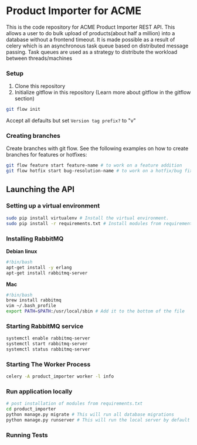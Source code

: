 # Product Importer for ACME
This is the code repository for ACME Product Importer REST API. This allows a user to do bulk upload of products(about half a million) into a database without a frontend timeout.
It is made possible as a result of celery which is an asynchronous task queue based on distributed message passing. Task queues are used as a strategy to distribute the workload between threads/machines

### Setup
1. Clone this repository
2. Initialize gitflow in this repository (Learn more about gitflow in the gitflow section)
```bash
git flow init
```
Accept all defaults but set `Version tag prefix?` to "v"

### Creating branches
Create branches with git flow. See the following examples on how to create branches for features or hotfixes:  
```bash
git flow feature start feature-name # to work on a feature addition
git flow hotfix start bug-resolution-name # to work on a hotfix/bug fix
```

## Launching the API

### Setting up a virtual environment
```bash
sudo pip install virtualenv # Install the virtual environment.
sudo pip install -r requirements.txt # Install modules from requirements.txt
```

### Installing RabbitMQ

**Debian linux**
```bash
#!bin/bash
apt-get install -y erlang
apt-get install rabbitmq-server
```
**Mac**
```bash
#!bin/bash
brew install rabbitmq
vim ~/.bash_profile
export PATH=$PATH:/usr/local/sbin # Add it to the bottom of the file
```

### Starting RabbitMQ service

```bash
systemctl enable rabbitmq-server
systemctl start rabbitmq-server
systemctl status rabbitmq-server
```

### Starting The Worker Process

```bash
celery -A product_importer worker -l info
```

### Run application locally
```bash
# post installation of modules from requirements.txt
cd product_importer
python manage.py migrate # This will run all database migrations
python manage.py runserver # This will run the local server by default on port 8000
```

### Running Tests
